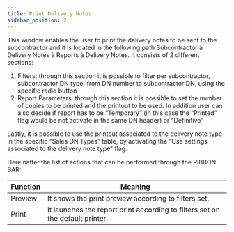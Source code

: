 ```yaml
---
title: Print Delivery Notes
sidebar_position: 2
---
```


This window enables the user to print the delivery notes to be sent to the subcontractor and it is located in the following path Subcontractor à Delivery Notes à Reports à Delivery Notes. It consists of 2 different sections:


 1. Filters: through this section it is possible to filter per subcontractor, subcontractor DN type, from DN number to subcontractor DN, using the specific radio button
 2. Report Parameters: through this section it is possible to set the number of copies to be printed and the printout to be used. In addition user can also decide if report has to be “Temporary” (in this case the “Printed” flag would be not activate in the same DN header) or “Definitive”

Lastly, it is possible to use the printout associated to the delivery note type in the specific “Sales DN Types” table, by activating the “Use settings associated to the delivery note type” flag.

Hereinafter the list of actions that can be performed through the RIBBON BAR:



| Function | Meaning |
| --- | --- |
| Preview | It shows the print preview according to filters set. |
| Print | It launches the report print according to filters set on the default printer. |






